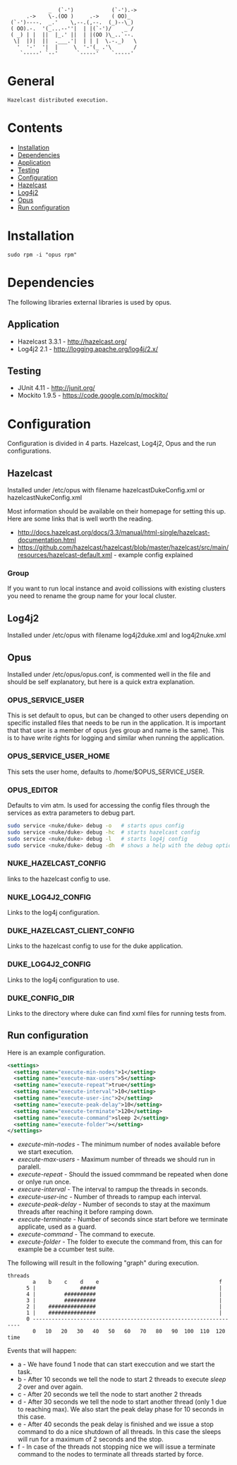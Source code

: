                  _  (`-')            (`-').-> 
          .->    \-.(OO )     .->    ( OO)_   
     (`-')----.  _.'    \,--.(,--.  (_)--\_)  
     ( OO).-.  '(_...--''|  | |(`-')/    _ /  
     ( _) | |  ||  |_.' ||  | |(OO )\_..`--.  
      \|  |)|  ||  .___.'|  | | |  \.-._)   \ 
       '  '-'  '|  |     \  '-'(_ .'\       / 
        `-----' `--'      `-----'    `-----'  

# General

    Hazelcast distributed execution.

# Contents
 * [Installation](#installation)
 * [Dependencies](#dependencies)
  * [Application](##application)
  * [Testing](##testing)
 * [Configuration](#configuration)
  * [Hazelcast](##hazelcast)
  * [Log4j2](##log4j2)
  * [Opus](##opus)
  * [Run configuration](##run-configuration)

# Installation

```
sudo rpm -i "opus rpm"
```

# Dependencies
The following libraries external libraries is used by opus.

## Application

 * Hazelcast 3.3.1 - http://hazelcast.org/
 * Log4j2 2.1 - http://logging.apache.org/log4j/2.x/

## Testing

 * JUnit 4.11 - http://junit.org/
 * Mockito 1.9.5 - https://code.google.com/p/mockito/

# Configuration
Configuration is divided in 4 parts. Hazelcast, Log4j2, Opus and the run configurations.

## Hazelcast 

Installed under /etc/opus with filename hazelcastDukeConfig.xml or hazelcastNukeConfig.xml

Most information should be available on their homepage for setting this up. Here are some links that is well worth the reading.

 * http://docs.hazelcast.org/docs/3.3/manual/html-single/hazelcast-documentation.html
 * https://github.com/hazelcast/hazelcast/blob/master/hazelcast/src/main/resources/hazelcast-default.xml - example config explained

### Group

If you want to run local instance and avoid collissions with existing clusters you need to rename the group name for your local cluster.


## Log4j2

Installed under /etc/opus with filename log4j2duke.xml and log4j2nuke.xml

## Opus

Installed under /etc/opus/opus.conf, is commented well in the file and should be self explanatory, but here is a quick extra explanation.

### OPUS_SERVICE_USER

This is set default to opus, but can be changed to other users depending on specific installed files that needs to be run in the application. It is important that that user is a member of opus (yes group and name is the same). This is to have write rights for logging and similar when running the application.

### OPUS_SERVICE_USER_HOME

This sets the user home, defaults to /home/$OPUS_SERVICE_USER.

### OPUS_EDITOR

Defaults to vim atm. Is used for accessing the config files through the services as extra parameters to debug part.

```bash
sudo service <nuke/duke> debug -o   # starts opus config
sudo service <nuke/duke> debug -hc  # starts hazelcast config
sudo service <nuke/duke> debug -l   # starts log4j config
sudo service <nuke/duke> debug -dh  # shows a help with the debug options
```

### NUKE_HAZELCAST_CONFIG

links to the hazelcast config to use. 

### NUKE_LOG4J2_CONFIG

Links to the log4j configuration.

### DUKE_HAZELCAST_CLIENT_CONFIG

Links to the hazelcast config to use for the duke application.

### DUKE_LOG4J2_CONFIG

Links to the log4j configuration to use.

### DUKE_CONFIG_DIR

Links to the directory where duke can find xxml files for running tests from.

## Run configuration

Here is an example configuration.

```xml
<settings>
  <setting name="execute-min-nodes">1</setting>
  <setting name="execute-max-users">5</setting>
  <setting name="execute-repeat">true</setting>
  <setting name="execute-interval">10</setting>
  <setting name="execute-user-inc">2</setting>
  <setting name="execute-peak-delay">10</setting>
  <setting name="execute-terminate">120</setting>
  <setting name="execute-command">sleep 2</setting>
  <setting name="execute-folder"></setting>
</settings>
```

 * *execute-min-nodes*  - The minimum number of nodes available before we start execution.
 * *execute-max-users*  - Maximum number of threads we should run in paralell.
 * *execute-repeat*     - Should the issued commmand be repeated when done or onlye run once.
 * *execure-interval*   - The interval to rampup the threads in seconds.
 * *execute-user-inc*   - Number of threads to rampup each interval.
 * *execute-peak-delay* - Number of seconds to stay at the maximum threads after reaching it before ramping down.
 * *execute-terminate*  - Number of seconds since start before we terminate applicate, used as a guard.
 * *execute-command*    - The command to execute.
 * *execute-folder*     - The folder to execute the command from, this can for example be a ccumber test suite.

The following will result in the following "graph" during execution.

```
threads
        a    b    c    d    e                                      f
      5 |              #####                                       | 
      4 |         ##########                                       | 
      3 |         ##########                                       |
      2 |    ###############                                       |
      1 |    ###############                                       |
      0 ------------------------------------------------------------------
        0   10   20   30   40   50   60   70   80   90  100  110  120  time
```

Events that will happen:
 * a - We have found 1 node that can start execcution and we start the task.
 * b - After 10 seconds we tell the node to start 2 threads to execute *sleep 2* over and over again.
 * c - After 20 seconds we tell the node to start another 2 threads 
 * d - After 30 seconds we tell the node to start another thread (only 1 due to reaching max). We also start the peak delay phase for 10 seconds in this case. 
 * e - After 40 seconds the peak delay is finished and we issue a stop command to do a nice shutdown of all threads. In this case the sleeps will run for a maximum of 2 seconds and the stop.
 * f - In case of the threads not stopping nice we will issue a terminate command to the nodes to terminate all threads started by force. 

